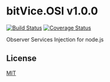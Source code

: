 # bitVice.OSI v1.0.0

[![Build Status][travis-image]][travis-url]
[![Coverage Status](https://coveralls.io/repos/bitvice/bitvice-osi/badge.svg)](https://coveralls.io/r/bitvice/bitvice-osi)

Observer Services Injection for node.js


## License

[MIT](LICENSE)

[travis-image]: https://travis-ci.org/bitvice/bitvice-osi.svg
[travis-url]: https://travis-ci.org/bitvice/bitvice-osi
